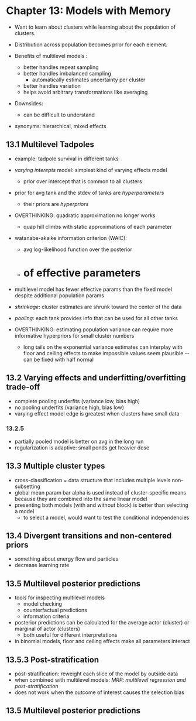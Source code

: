 # Chapter 13: Models with Memory

- Want to learn about clusters while learning about the population of clusters.
- Distribution across population becomes prior for each element.

- Benefits of multilevel models :
  - better handles repeat sampling
  - better handles imbalanced sampling
    - automatically estimates uncertainty per cluster
  - better handles variation
  - helps avoid arbitrary transformations like averaging 

- Downsides:
  - can be difficult to understand

- synonyms: hierarchical, mixed effects

## 13.1 Multilevel Tadpoles
- example: tadpole survival in different tanks
- *varying interepts* model: simplest kind of varying effects model
  - prior over intercept that is common to all clusters
- prior for avg tank and the stdev of tanks are *hyperparameters*
  - their priors are *hyperpriors*

- OVERTHINKING: quadratic approximation no longer works
  - quap hill climbs with static approximations of each parameter

- watanabe-akaike information criterion (WAIC): 
  - avg log-likelihood function over the posterior
  - # of effective parameters

- multilevel model has fewer effective params than the fixed model despite additional population params

- *shrinkage*: cluster estimates are shrunk toward the center of the data
- *pooling*: each tank provides info that can be used for all other tanks

- OVERTHINKING: estimating population variance can require more informative hyperpriors for small cluster numbers
  - long tails on the exponential variance estimates can interplay with floor and ceiling effects to make impossible values seem plausible -- can be fixed with half normal

## 13.2 Varying effects and underfitting/overfitting trade-off
- complete pooling underfits (variance low, bias high)
- no pooling underfits (variance high, bias low)
- varying effect model edge is greatest when clusters have small data

### 13.2.5
- partially pooled model is better on avg in the long run
- regularization is adaptive: small ponds get heavier dose

## 13.3 Multiple cluster types
- cross-classification = data structure that includes multiple levels non-subsetting
- global mean param bar alpha is used instead of cluster-specific means because they are combined into the same linear model
- presenting both models (with and without block) is better than selecting a model
  - to select a model, would want to test the conditional independencies

## 13.4 Divergent transitions and non-centered priors
- something about energy flow and particles
- decrease learning rate

## 13.5 Multilevel posterior predictions
- tools for inspecting multilevel models
  - model checking
  - counterfactual predictions
  - information criteria
- posterior predictions can be calculated for the average actor (cluster) or marginal of actor (clusters)
  - both useful for different interpretations
- in binomial models, floor and ceiling effects make all parameters interact

## 13.5.3 Post-stratification
- post-stratification: reweight each slice of the model by outside data
- when combined with multilevel models: *MRP: multilevel regression and post-stratification*
- does not work when the outcome of interest causes the selection bias


## 13.5 Multilevel posterior predictions
